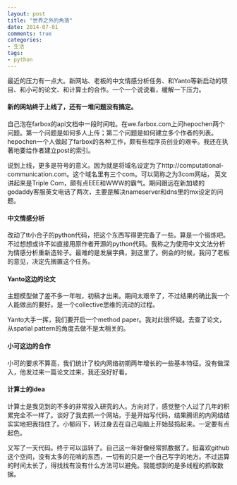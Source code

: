 ```yaml
---
layout: post
title: "世界之外的角落"
date: 2014-07-01
comments: true
categories:
- 生活
tags:
- python
---
```


最近的压力有一点大。新网站、老板的中文情感分析任务、和Yanto等新启动的项目、和小可的论文、和计算士的合作。一个一个说说看，缓解一下压力。

#### 新的网站终于上线了，还有一堆问题没有搞定。

自己泡在farbox的api文档中一段时间啦。在we.farbox.com上问hepochen两个问题。第一个问题是如何多人上传；第二个问题是如何建立多个作者的列表。hepochen一个人做起了farbox的各种工作，颇有些程序员创业的艰辛。我还在执著地要给作者建立post的索引。

说到上线，更多是符号的意义。因为就是将域名设定为了http://computational-communication.com。这个域名里有三个com。可以简称之为3com网站， 英文讲起来是Triple Com，颇有点EEE和WWW的霸气。期间跟远在新加坡的godaddy客服英文电话了两次，主要是解决nameserver和dns里的mx设定的问题。

#### 中文情感分析

改动了tt小合子的python代码，把这个东西写得更完备了一些。算是一个锻炼吧。不过想想或许不如直接用原作者开源的python代码。我称之为使用中文文法分析为情感分析重新造轮子。最难的是发展字典，到这里了。例会的时候，我问了老板的意见，决定先搁置这个任务。

#### Yanto这边的论文

主题模型做了差不多一年啦，初稿才出来。期间太艰辛了，不过结果的确比我一个人能做出的要好。是一个collective思维的流动的过程。

Yanto大手一挥，我们要开启一个method paper。我对此很怀疑。去查了论文，从spatial pattern的角度去做不是太相关的。

#### 小可这边的合作

小可的要求不算高，我们统计了校内网络初期两年增长的一些基本特征。没有做深入，他发过来一篇论文过来，我还没好好看。

#### 计算士的idea

计算士是我见到的不多的非常投入研究的人。方向对了，感觉整个人过了几年的积累完全不一样了。谈好了我去抓一个网站，于是开始写代码，结果腾讯的内网结结实实地把我挡住了。小郁闷下，转过身去在自己电脑上开始鼓捣起来。一定要有点起色。

又写了一天代码。终于可以运转了。自己这一年好像经常抓数据了。挺喜欢github这个空间，没有太多的花哨的东西，一切有的只是一个自己写字的地方。不过运算的时间太长了，得找找有没有什么方法可以避免。我能想到的是多线程的抓取数据。
